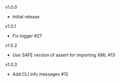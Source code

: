 v1.0.0
* Initial release

v1.0.1
* Fix logger #27

v1.0.2
* Use SAFE version of assert for importing XML #13

v1.0.3
* Add CLI info messages #12
